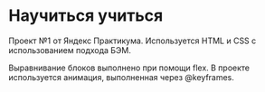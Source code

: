 # Научиться учиться

Проект №1 от Яндекс Практикума.
Используется HTML и CSS с использованием подхода БЭМ.

Выравнивание блоков выполнено при помощи flex. В проекте используется анимация, выполненная через @keyframes.
